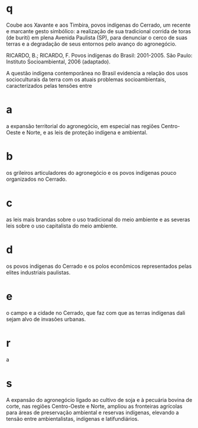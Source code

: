# q
Coube aos Xavante e aos Timbira, povos indígenas do Cerrado, um recente e marcante gesto simbólico: a realização de sua tradicional corrida de toras (de buriti) em plena Avenida Paulista (SP), para denunciar o cerco de suas terras e a degradação de seus entornos pelo avanço do agronegócio.

RICARDO, B.; RICARDO, F. Povos indígenas do Brasil: 2001-2005. São Paulo: Instituto Socioambiental, 2006 (adaptado).

A questão indígena contemporânea no Brasil evidencia a relação dos usos socioculturais da terra com os atuais problemas socioambientais, caracterizados pelas tensões entre

# a
a expansão territorial do agronegócio, em especial nas regiões Centro-Oeste e Norte, e as leis de proteção indígena e ambiental.

# b
os grileiros articuladores do agronegócio e os povos indígenas pouco organizados no Cerrado.

# c
as leis mais brandas sobre o uso tradicional do meio ambiente e as severas leis sobre o uso capitalista do meio ambiente.

# d
os povos indígenas do Cerrado e os polos econômicos representados pelas elites industriais paulistas.

# e
o campo e a cidade no Cerrado, que faz com que as terras indígenas dali sejam alvo de invasões urbanas.

# r
a

# s
A expansão do agronegócio ligado ao cultivo de soja e à pecuária bovina de corte, nas regiões Centro-Oeste e Norte, ampliou as fronteiras agrícolas para áreas de preservação ambiental e reservas indígenas, elevando a tensão entre ambientalistas, indígenas e latifundiários.
